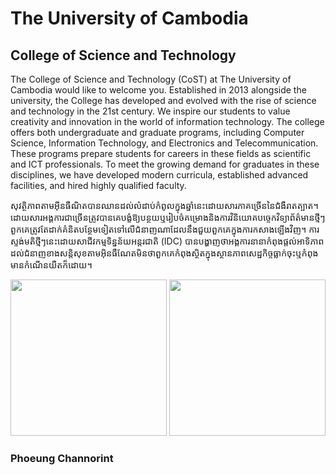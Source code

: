 <!DOCTYPE html>
<html>
<head>
    <title> The University of Cambodia </title>
</head>
<body>
    <h1> The University of Cambodia </h1>
    <h2> College of Science and Technology </h2>
    <p>
        The College of Science and Technology (CoST) at The University of Cambodia would like to welcome you. Established in 2013 alongside the university, the College has developed and evolved with the rise of science and technology in the 21st century. We inspire our students to value creativity and innovation in the world of information technology. The college offers both undergraduate and graduate programs, including Computer Science, Information Technology, and Electronics and Telecommunication. These programs prepare students for careers in these fields as scientific and ICT professionals. To meet the growing demand for graduates in these disciplines, we have developed modern curricula, established advanced facilities, and hired highly qualified faculty.
    </p>
    <p>
        សុវត្ថិភាពតាមអ៊ីនធឺណិតបានឈានដល់លំដាប់កំពូលក្នុងឆ្នាំនេះដោយសារភាគច្រើននៃជំងឺរាតត្បាត។ ដោយសារអង្គការជាច្រើនត្រូវបានគេបង្ខំឱ្យបន្ថយឬរៀបចំគម្រោងនិងការវិនិយោគបច្ចេកវិទ្យាព័ត៌មានថ្មីៗពួកគេត្រូវតែដាក់គំនិតបន្ថែមទៀតទៅលើជំនាញណាដែលនឹងជួយពួកគេក្នុងការកសាងឡើងវិញ។ ការស្ទង់មតិថ្មីៗនេះដោយសាជីវកម្មទិន្នន័យអន្តរជាតិ (IDC) បានបង្ហាញថាអង្គការនានាកំពុងផ្តល់អាទិភាពដល់ជំនាញខាងសន្តិសុខតាមអ៊ិនធឺណែតមិនថាពួកគេកំពុងស្ថិតក្នុងស្ថានភាពសេដ្ឋកិច្ចធ្លាក់ចុះឬកំពុងមានកំណើនយឺតក៏ដោយ។
    </p>
    <img src="file:///C:/Users/Norint/Documents/html/pic.jpeg.jfif" width="250" height="250">
    <img src="file:///C:/Users/Norint/Documents/html/download%20(1).jfif" width="250" height="250">
    <h3> Phoeung Channorint </h3>
</body>
</html>
